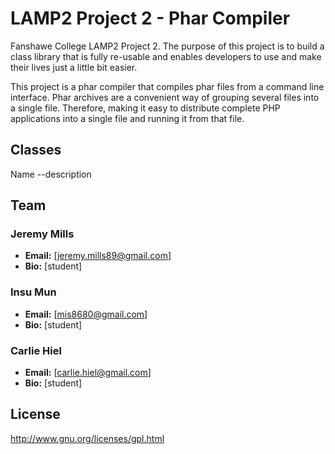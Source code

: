 ﻿LAMP2 Project 2 - Phar Compiler
===============================

Fanshawe College LAMP2 Project 2. The purpose of this project is to build a class library that is fully re-usable and enables
developers to use and make their lives just a little bit easier. 

This project is a phar compiler that compiles phar files from a command line interface.  Phar archives are a convenient way
of grouping several files into a single file. Therefore, making it easy to distribute complete PHP applications into a single
file and running it from that file.

## Classes
Name
--description




## Team
### Jeremy Mills
* **Email:** [jeremy.mills89@gmail.com]
* **Bio:** [student]

### Insu Mun
* **Email:** [mis8680@gmail.com]
* **Bio:** [student]

### Carlie Hiel
* **Email:** [carlie.hiel@gmail.com]
* **Bio:** [student]


## License
http://www.gnu.org/licenses/gpl.html

